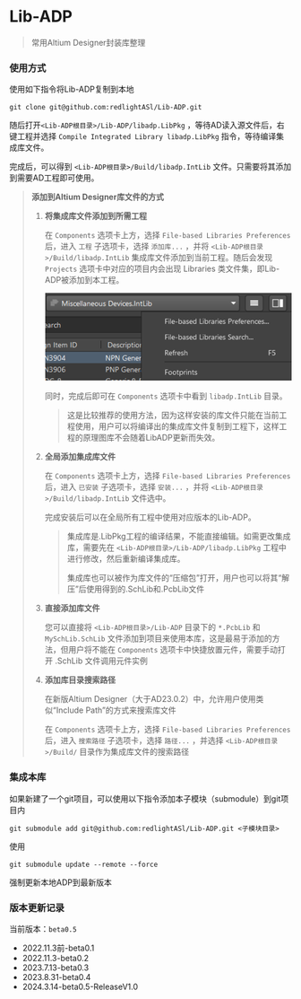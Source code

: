 # Lib-ADP

> 常用Altium Designer封装库整理

### 使用方式

使用如下指令将Lib-ADP复制到本地

```shell
git clone git@github.com:redlightASl/Lib-ADP.git
```

随后打开`<Lib-ADP根目录>/Lib-ADP/libadp.LibPkg` ，等待AD读入源文件后，右键工程并选择 `Compile Integrated Library libadp.LibPkg` 指令，等待编译集成库文件。

完成后，可以得到 `<Lib-ADP根目录>/Build/libadp.IntLib` 文件。只需要将其添加到需要AD工程即可使用。

> **添加到Altium Designer库文件的方式**
>
> 1. **将集成库文件添加到所需工程**
>
>     在 `Components` 选项卡上方，选择 `File-based Libraries Preferences` 后，进入 `工程` 子选项卡，选择 `添加库...` ，并将 `<Lib-ADP根目录>/Build/libadp.IntLib` 集成库文件添加到当前工程。随后会发现 `Projects` 选项卡中对应的项目内会出现 Libraries 类文件集，即Lib-ADP被添加到本工程。
>
>     ![IntLib_add](README.assets/image-20230722174932339.png)
>
>     同时，完成后即可在 `Components` 选项卡中看到 `libadp.IntLib` 目录。
>
>     > 这是比较推荐的使用方法，因为这样安装的库文件只能在当前工程使用，用户可以将编译出的集成库文件复制到工程下，这样工程的原理图库不会随着LibADP更新而失效。
>
> 2. **全局添加集成库文件**
>
>     在 `Components` 选项卡上方，选择 `File-based Libraries Preferences` 后，进入 `已安装` 子选项卡，选择 `安装...` ，并将 `<Lib-ADP根目录>/Build/libadp.IntLib` 文件选中。
>
>     完成安装后可以在全局所有工程中使用对应版本的Lib-ADP。
>
>     > 集成库是.LibPkg工程的编译结果，不能直接编辑。如需更改集成库，需要先在 `<Lib-ADP根目录>/Lib-ADP/libadp.LibPkg` 工程中进行修改，然后重新编译集成库。
>     >
>     > 集成库也可以被作为库文件的“压缩包”打开，用户也可以将其“解压”后使用得到的.SchLib和.PcbLib文件
>
> 3. **直接添加库文件**
>
>     您可以直接将 `<Lib-ADP根目录>/Lib-ADP` 目录下的 `*.PcbLib` 和 `MySchLib.SchLib` 文件添加到项目来使用本库，这是最易于添加的方法，但用户将不能在 `Components` 选项卡中快捷放置元件，需要手动打开 .SchLib 文件调用元件实例
>
> 4. **添加库目录搜索路径**
>
>     在新版Altium Designer（大于AD23.0.2）中，允许用户使用类似“Include Path”的方式来搜索库文件
>
>     在 `Components` 选项卡上方，选择 `File-based Libraries Preferences` 后，进入 `搜索路径` 子选项卡，选择 `路径...` ，并选择 `<Lib-ADP根目录>/Build/` 目录作为集成库文件的搜索路径
>

### 集成本库

如果新建了一个git项目，可以使用以下指令添加本子模块（submodule）到git项目内

```shell
git submodule add git@github.com:redlightASl/Lib-ADP.git <子模块目录>
```

使用

```shell
git submodule update --remote --force
```

强制更新本地ADP到最新版本

### 版本更新记录

当前版本：`beta0.5`

* 2022.11.3前-beta0.1
* 2022.11.3-beta0.2
* 2023.7.13-beta0.3
* 2023.8.31-beta0.4
* 2024.3.14-beta0.5-ReleaseV1.0
